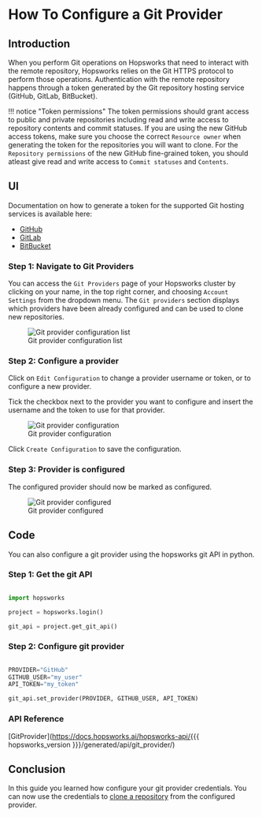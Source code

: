 # How To Configure a Git Provider

## Introduction

When you perform Git operations on Hopsworks that need to interact with the remote repository, Hopsworks relies on the Git HTTPS protocol to perform those operations. Authentication with the remote repository happens through a token generated by the Git repository hosting service (GitHub, GitLab, BitBucket).

!!! notice "Token permissions"
    The token permissions should grant access to public and private repositories including read and write access to repository contents and commit statuses. 
    If you are using the new GitHub access tokens, make sure you choose the correct `Resource owner` when generating the token for the repositories you will want to clone. For the `Repository permissions` of the new GitHub fine-grained token, you should atleast give read and write access to `Commit statuses` and `Contents`.

## UI

Documentation on how to generate a token for the supported Git hosting services is available here:

- [GitHub](https://docs.github.com/en/authentication/keeping-your-account-and-data-secure/creating-a-personal-access-token)
- [GitLab](https://docs.gitlab.com/ee/user/profile/personal_access_tokens.html)
- [BitBucket](https://confluence.atlassian.com/bitbucketserver/http-access-tokens-939515499.html)
### Step 1: Navigate to Git Providers

You can access the `Git Providers` page of your Hopsworks cluster by clicking on your name, in the top right corner, and choosing `Account Settings` from the dropdown menu. The `Git providers` section displays which providers have been already configured and can be used to clone new repositories.

<p align="center">
  <figure>
    <img src="../../../../assets/images/guides/git/git_provider_not_configured.png" alt="Git provider configuration list">
    <figcaption>Git provider configuration list</figcaption>
  </figure>
</p>

### Step 2: Configure a provider

Click on `Edit Configuration` to change a provider username or token, or to configure a new provider.

Tick the checkbox next to the provider you want to configure and insert the username and the token to use for that provider.

<p align="center">
  <figure>
    <img src="../../../../assets/images/guides/git/configure_git_provider.png" alt="Git provider configuration">
    <figcaption>Git provider configuration</figcaption>
  </figure>
</p>

Click `Create Configuration` to save the configuration.

### Step 3: Provider is configured

The configured provider should now be marked as configured.

<p align="center">
  <figure>
    <img src="../../../../assets/images/guides/git/git_provider_configured.png" alt="Git provider configured">
    <figcaption>Git provider configured</figcaption>
  </figure>
</p>

## Code
You can also configure a git provider using the hopsworks git API in python.
### Step 1: Get the git API

```python

import hopsworks

project = hopsworks.login()

git_api = project.get_git_api()

```

### Step 2: Configure git provider

```python

PROVIDER="GitHub"
GITHUB_USER="my_user"
API_TOKEN="my_token"

git_api.set_provider(PROVIDER, GITHUB_USER, API_TOKEN)

```

### API Reference

[GitProvider](https://docs.hopsworks.ai/hopsworks-api/{{{ hopsworks_version }}}/generated/api/git_provider/)

## Conclusion

In this guide you learned how configure your git provider credentials. You can now use the credentials to [clone a repository](clone_repo.md) from the configured provider.